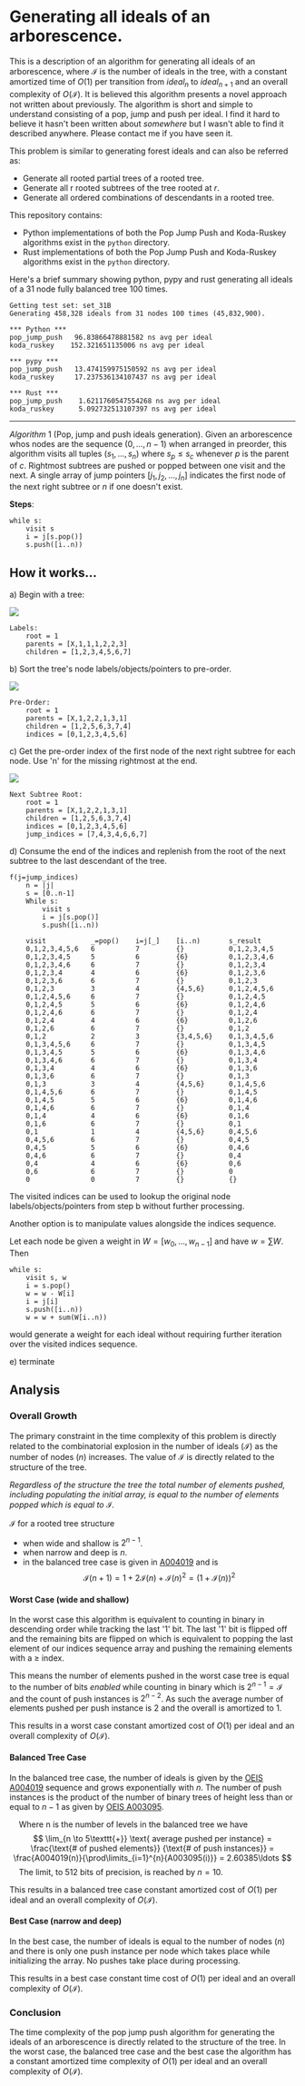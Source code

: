 # Generating all ideals of an arborescence.

This is a description of an algorithm for generating all ideals of an arborescence, where $\mathcal{I}$ is the number of ideals in the tree, with a constant amortized time of $O(1)$ per transition from $ideal_n$ to $ideal_{n+1}$ and an overall complexity of $O(\mathcal{I})$. It is believed this algorithm presents a novel approach not written about previously. The algorithm is short and simple to understand consisting of a pop, jump and push per ideal. I find it hard to believe it hasn't been written about _somewhere_ but I wasn't able to find it described anywhere. Please contact me if you have seen it.

This problem is similar to generating forest ideals and can also be referred as:
- Generate all rooted partial trees of a rooted tree.
- Generate all r rooted subtrees of the tree rooted at $r$.
- Generate all ordered combinations of descendants in a rooted tree.


This repository contains:
- Python implementations of both the Pop Jump Push and Koda-Ruskey algorithms exist in the `python` directory.
- Rust implementations of both the Pop Jump Push and Koda-Ruskey algorithms exist in the `python` directory.

Here's a brief summary showing python, pypy and rust generating all ideals of a 31 node fully balanced tree 100 times.
```text
Getting test set: set_31B
Generating 458,328 ideals from 31 nodes 100 times (45,832,900).

*** Python ***
pop_jump_push   96.83866478881582 ns avg per ideal
koda_ruskey    152.321651135006 ns avg per ideal

*** pypy ***
pop_jump_push   13.474159975150592 ns avg per ideal
koda_ruskey     17.237536134107437 ns avg per ideal

*** Rust ***
pop_jump_push    1.6211760547554268 ns avg per ideal
koda_ruskey      5.092732513107397 ns avg per ideal
```

----

$Algorithm\ 1$ (Pop, jump and push ideals generation). Given an arborescence whos nodes are the sequence $(0, \ldots, n-1)$ when arranged in preorder, this algorithm visits all tuples $(s_1, \ldots, s_n)$ where $s_p \le s_c$ whenever $p$ is the parent of $c$. Rightmost subtrees are pushed or popped between one visit and the next. A single array of jump pointers $[j_1, j_2,\ldots,j_{n}]$ indicates the first node of the next right subtree or $n$ if one doesn't exist.


**Steps**: 

```text
while s:
    visit s
    i = j[s.pop()]
    s.push([i..n))
```

## How it works...

a) Begin with a tree:

<img src="./images/tree-light-background.svg">

```
Labels:
    root = 1
    parents = [X,1,1,1,2,2,3]
    children = [1,2,3,4,5,6,7]
```

b) Sort the tree's node labels/objects/pointers to pre-order.

<img src="./images/pre-ordered-nodes-light-background.svg">

```
Pre-Order:
    root = 1
    parents = [X,1,2,2,1,3,1]
    children = [1,2,5,6,3,7,4]
    indices = [0,1,2,3,4,5,6]
```

c) Get the pre-order index of the first node of the next right subtree for each node. Use 'n' for the missing rightmost at the end.

<img src="./images/jump-indices-light-background.svg">

```text
Next Subtree Root:
    root = 1
    parents = [X,1,2,2,1,3,1]
    children = [1,2,5,6,3,7,4]
    indices = [0,1,2,3,4,5,6]
    jump_indices = [7,4,3,4,6,6,7]
```

d) Consume the end of the indices and replenish from the root of the next subtree to the last descendant of the tree.

```text
f(j=jump_indices)
    n = |j|
    s = [0..n-1]
    While s:
        visit s
        i = j[s.pop()]
        s.push([i..n))
```

```text
    visit           _=pop()    i=j[_]    [i..n)       s_result
    0,1,2,3,4,5,6   6          7         {}           0,1,2,3,4,5
    0,1,2,3,4,5     5          6         {6}          0,1,2,3,4,6
    0,1,2,3,4,6     6          7         {}           0,1,2,3,4
    0,1,2,3,4       4          6         {6}          0,1,2,3,6
    0,1,2,3,6       6          7         {}           0,1,2,3
    0,1,2,3         3          4         {4,5,6}      0,1,2,4,5,6
    0,1,2,4,5,6     6          7         {}           0,1,2,4,5
    0,1,2,4,5       5          6         {6}          0,1,2,4,6
    0,1,2,4,6       6          7         {}           0,1,2,4
    0,1,2,4         4          6         {6}          0,1,2,6
    0,1,2,6         6          7         {}           0,1,2
    0,1,2           2          3         {3,4,5,6}    0,1,3,4,5,6
    0,1,3,4,5,6     6          7         {}           0,1,3,4,5
    0,1,3,4,5       5          6         {6}          0,1,3,4,6
    0,1,3,4,6       6          7         {}           0,1,3,4
    0,1,3,4         4          6         {6}          0,1,3,6
    0,1,3,6         6          7         {}           0,1,3
    0,1,3           3          4         {4,5,6}      0,1,4,5,6
    0,1,4,5,6       6          7         {}           0,1,4,5
    0,1,4,5         5          6         {6}          0,1,4,6
    0,1,4,6         6          7         {}           0,1,4
    0,1,4           4          6         {6}          0,1,6
    0,1,6           6          7         {}           0,1
    0,1             1          4         {4,5,6}      0,4,5,6
    0,4,5,6         6          7         {}           0,4,5
    0,4,5           5          6         {6}          0,4,6
    0,4,6           6          7         {}           0,4
    0,4             4          6         {6}          0,6
    0,6             6          7         {}           0
    0               0          7         {}           {}
```

The visited indices can be used to lookup the original node labels/objects/pointers from step b without further processing.

Another option is to manipulate values alongside the indices sequence.

Let each node be given a weight in $W = [w_0,…,w_{n−1}]$ and have $w = \sum W$. Then

```text
while s:
    visit s, w
    i = s.pop()
    w = w - W[i]
    i = j[i]
    s.push([i..n))
    w = w + sum(W[i..n))
```

would generate a weight for each ideal without requiring further iteration over the visited indices sequence.

e) terminate


## Analysis

### Overall Growth

The primary constraint in the time complexity of this problem is directly related to the combinatorial explosion in the number of ideals $(\mathcal{I})$ as the number of nodes $(n)$ increases. The value of $\mathcal{I}$ is directly related to the structure of the tree.

_Regardless of the structure the tree the total number of elements pushed, including populating the initial array, is equal to the number of elements popped which is equal to $\mathcal{I}$._

$\mathcal{I}$ for a rooted tree structure
- when wide and shallow is $2^{n-1}$.
- when narrow and deep is $n$.
- in the balanced tree case is given in [A004019][1] and is
$$\mathcal{I}(n+1) = 1 + 2\mathcal{I}(n) + \mathcal{I}(n)^2 = (1+\mathcal{I}(n))^2$$

#### Worst Case (wide and shallow)

In the worst case this algorithm is equivalent to counting in binary in descending order while tracking the last '1' bit. The last '1' bit is flipped off and the remaining bits are flipped on which is equivalent to popping the last element of our indices sequence array and pushing the remaining elements with a $\ge$ index.

This means the number of elements pushed in the worst case tree is equal to the number of bits _enabled_ while counting in binary which is $2^{n-1} = \mathcal{I}$ and the count of push instances is $2^{n-2}$. As such the average number of elements pushed per push instance is $2$ and the overall is amortized to $1$.

This results in a worst case constant amortized cost of $O(1)$ per ideal and an overall complexity of $O(\mathcal{I})$.


#### Balanced Tree Case

In the balanced tree case, the number of ideals is given by the [OEIS A004019][1] sequence and grows exponentially with $n$. The number of push instances is the product of the number of binary trees of height less than or equal to $n-1$ as given by [OEIS A003095][2].

$\quad\text{Where n is the number of levels in the balanced tree we have}$
$$
\lim_{n \to 5\texttt{+}} \text{ average pushed per instance} = 
\frac{\text{# of pushed elements}}
{\text{# of push instances}} = \frac{A004019(n)}{\prod\limits_{i=1}^{n}{A003095(i)}}
 = 2.60385\ldots
$$
$\quad\text{The limit, to 512 bits of precision, is reached by } n=10.$

This results in a balanced tree case constant amortized cost of $O(1)$ per ideal and an overall complexity of $O(\mathcal{I})$.

#### Best Case (narrow and deep)

In the best case, the number of ideals is equal to the number of nodes $(n)$ and there is only one push instance per node which takes place while initializing the array. No pushes take place during processing.

This results in a best case constant time cost of $O(1)$ per ideal and an overall complexity of $O(\mathcal{I})$.


### Conclusion

The time complexity of the pop jump push algorithm for generating the ideals of an arborescence is directly related to the structure of the tree. In the worst case, the balanced tree case and the best case the algorithm has a constant amortized time complexity of $O(1)$ per ideal and an overall complexity of $O(\mathcal{I})$.


[1]:https://oeis.org/A004019 "OEIS - Number of rooted subtrees in binary tree of depth n."

[2]:https://oeis.org/A003095 "OEIS - Number of binary trees of height less than or equal to n."
